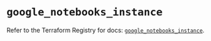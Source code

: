 # `google_notebooks_instance`

Refer to the Terraform Registry for docs: [`google_notebooks_instance`](https://registry.terraform.io/providers/hashicorp/google-beta/5.24.0/docs/resources/google_notebooks_instance).
